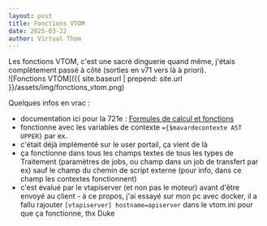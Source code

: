 ```yaml
---
layout: post
title: Fonctions VTOM
date: 2025-03-22
author: Virtual Thom
---
```

Les fonctions VTOM, c'est une sacré dinguerie quand même, j'étais complètement passé à côté (sorties en v71 vers là à priori).  
![Fonctions VTOM]({{ site.baseurl | prepend: site.url }}/assets/img/fonctions_vtom.png)  

Quelques infos en vrac :  
* documentation ici pour la 721e : [Formules de calcul et fonctions](https://docs.absyss.com//vtom/721e/fr/Visual_TOM_Guide_Utilisateur/#formules-de-calcul)
* fonctionne avec les variables de contexte `={$mavardecontexte AST UPPER}` par ex.
* c'était déjà implémenté sur le user portail, ça vient de là
* ça fonctionne dans tous les champs textes de tous les types de Traitement (paramètres de jobs, ou champ dans un job de transfert par ex) sauf le champ du chemin de script externe (pour info, dans ce champ les contextes fonctionnent)
* c'est évalué par le vtapiserver (et non pas le moteur) avant d'être envoyé au client - à ce propos, j'ai essayé sur mon pc avec docker, il a fallu rajouter `[vtapiserver] hostname=apiserver` dans le vtom.ini pour que ça fonctionne, thx Duke
